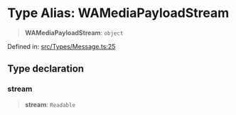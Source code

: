 # Type Alias: WAMediaPayloadStream

> **WAMediaPayloadStream**: `object`

Defined in: [src/Types/Message.ts:25](https://github.com/Fokusdotid/Baileys/blob/b457796e9982984bfe7323cdd6fea8bc613c4ed0/src/Types/Message.ts#L25)

## Type declaration

### stream

> **stream**: `Readable`
